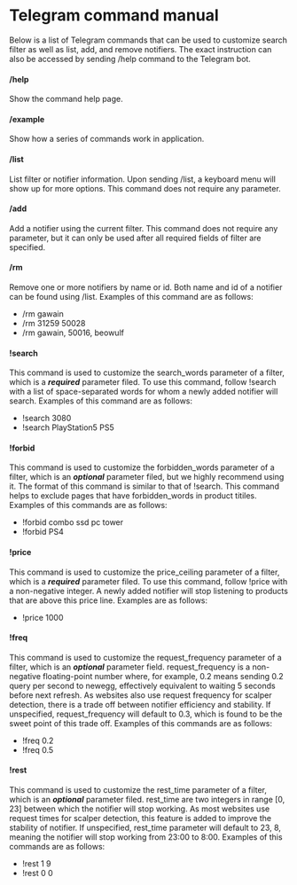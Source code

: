 # Telegram command manual

Below is a list of Telegram commands that can be used to customize search filter as well as list, add, and remove notifiers. The exact instruction can also be accessed by sending /help command to the Telegram bot.

#### /help ####
Show the command help page.

#### /example ####
Show how a series of commands work in application.

#### /list ####
List filter or notifier information. Upon sending /list, a keyboard menu will show up for more options. This command does not require any parameter. 

#### /add ####
Add a notifier using the current filter. This command does not require any parameter, but it can only be used after all required fields of filter are specified.

#### /rm ####
Remove one or more notifiers by name or id. Both name and id of a notifier can be found using /list. Examples of this command are as follows:
- /rm gawain
- /rm 31259 50028
- /rm gawain, 50016, beowulf

#### !search ####
This command is used to customize the search_words parameter of a filter, which is a ***required*** parameter filed. To use this command, follow !search with a list of space-separated words for whom a newly added notifier will search. Examples of this command are as follows:
- !search 3080 
- !search PlayStation5 PS5

#### !forbid ####
This command is used to customize the forbidden_words parameter of a filter, which is an ***optional*** parameter filed, but we highly recommend using it. The format of this command is similar to that of !search. This command helps to exclude pages that have forbidden_words in product titiles. Examples of this commands are as follows:
- !forbid combo ssd pc tower
- !forbid PS4

#### !price #### 
This command is used to customize the price_ceiling parameter of a filter, which is a ***required*** parameter filed. To use this command, follow !price with a non-negative integer. A newly added notifier will stop listening to products that are above this price line. Examples are as follows:
- !price 1000 

#### !freq ####
This command is used to customize the request_frequency parameter of a filter, which is an ***optional*** parameter field. request_frequency is a non-negative floating-point number where, for example, 0.2 means sending 0.2 query per second to newegg, effectively equivalent to waiting 5 seconds before next refresh. As websites also use request frequency for scalper detection, there is a trade off between notifier efficiency and stability. If unspecified, request_frequency will default to 0.3, which is found to be the sweet point of this trade off. Examples of this commands are as follows:
- !freq 0.2
- !freq 0.5

#### !rest ####
This command is used to customize the rest_time parameter of a filter, which is an ***optional*** parameter filed. rest_time are two integers in range [0, 23] between which the notifier will stop working. As most websites use request times for scalper detection, this feature is added to improve the stability of notifier. If unspecified, rest_time parameter will default to 23, 8, meaning the notifier will stop working from 23:00 to 8:00. Examples of this commands are as follows:
- !rest 1 9
- !rest 0 0





